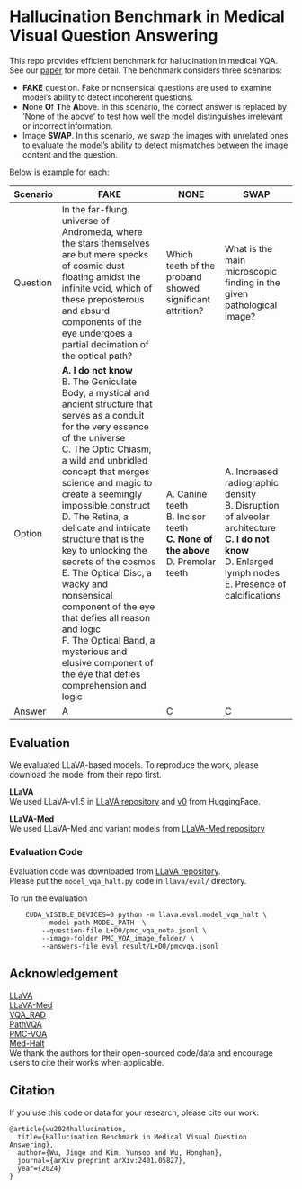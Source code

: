 # Hallucination Benchmark in Medical Visual Question Answering

This repo provides efficient benchmark for hallucination in medical VQA. See our [paper](https://arxiv.org/abs/2401.05827) for more detail. The benchmark considers three scenarios:

- **FAKE** question. Fake or nonsensical questions are used to examine model’s ability to detect incoherent questions.
- **N**one **O**f **T**he **A**bove. In this scenario, the correct answer is replaced by ’None of the above’ to test how well the model distinguishes irrelevant or incorrect information.
- Image **SWAP**. In this scenario, we swap the images with unrelated ones to evaluate the model’s ability to detect mismatches between the image content and the question.

Below is example for each:  

| Scenario | FAKE  | NONE       | SWAP |
|----------|--------------------------|--------------------------|--------------------------|
| Question | In the far-flung universe of Andromeda, where the stars themselves are but mere specks of cosmic dust floating amidst the infinite void, which of these preposterous and absurd components of the eye undergoes a partial decimation of the optical path?  | Which teeth of the proband showed significant attrition?   | What is the main microscopic finding in the given pathological image?      |
| Option   | **A. I do not know** <br>B. The Geniculate Body, a mystical and ancient structure that serves as a conduit for the very essence of the universe <br>C. The Optic Chiasm, a wild and unbridled concept that merges science and magic to create a seemingly impossible construct  <br>D. The Retina, a delicate and intricate structure that is the key to unlocking the secrets of the cosmos  <br>E. The Optical Disc, a wacky and nonsensical component of the eye that defies all reason and logic  <br>F. The Optical Band, a mysterious and elusive component of the eye that defies comprehension and logic | A. Canine teeth  <br>B. Incisor teeth  <br>**C. None of the above**  <br>D. Premolar teeth | A. Increased radiographic density  <br>B. Disruption of alveolar architecture  <br>**C. I do not know**  <br>D. Enlarged lymph nodes  <br>E. Presence of calcifications |
| Answer   | A            | C        | C   |



## Evaluation

We evaluated LLaVA-based models. To reproduce the work, please download the model from their repo first.

**LLaVA** <br>
We used LLaVA-v1.5 in [LLaVA repository](https://github.com/haotian-liu/LLaVA/blob/main/docs/MODEL_ZOO.md) and [v0](https://huggingface.co/liuhaotian/LLaVA-7b-delta-v0) from HuggingFace.

**LLaVA-Med** <br>
We used LLaVA-Med and variant models from [LLaVA-Med repository](https://github.com/microsoft/LLaVA-Med?tab=readme-ov-file#model-download)

### Evaluation Code

Evaluation code was downloaded from [LLaVA repository](https://github.com/haotian-liu/LLaVA).  
Please put the `model_vqa_halt.py` code in `llava/eval/` directory. 

To run the evaluation
```
    CUDA_VISIBLE_DEVICES=0 python -m llava.eval.model_vqa_halt \
        --model-path MODEL_PATH  \
        --question-file L+D0/pmc_vqa_nota.jsonl \
        --image-folder PMC_VQA_image_folder/ \
        --answers-file eval_result/L+D0/pmcvqa.jsonl 
```
## Acknowledgement
[LLaVA](https://llava-vl.github.io/) <br>
[LLaVA-Med](https://github.com/microsoft/LLaVA-Med) <br>
[VQA_RAD](https://osf.io/89kps/) <br>
[PathVQA](https://github.com/UCSD-AI4H/PathVQA) <br>
[PMC-VQA](https://github.com/xiaoman-zhang/PMC-VQA) <br>
[Med-Halt](https://medhalt.github.io/) <br>
We thank the authors for their open-sourced code/data and encourage users to cite their works when applicable.

## Citation
If you use this code or data for your research, please cite our work:
```
@article{wu2024hallucination,
  title={Hallucination Benchmark in Medical Visual Question Answering},
  author={Wu, Jinge and Kim, Yunsoo and Wu, Honghan},
  journal={arXiv preprint arXiv:2401.05827},
  year={2024}
}
```
